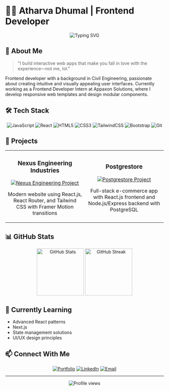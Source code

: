 # 👨‍💻 Atharva Dhumal | Frontend Developer

<div align="center">
  <img src="https://readme-typing-svg.herokuapp.com?font=Fira+Code&weight=500&size=24&duration=3000&pause=1000&color=36BCF7&center=true&vCenter=true&random=false&width=500&lines=Frontend+Developer;React+Enthusiast;UI%2FUX+Aficionado;Problem+Solver" alt="Typing SVG" />
</div>

## 🚀 About Me

> "I build interactive web apps that make you fall in love with the experience—not me, lol."

Frontend developer with a background in Civil Engineering, passionate about creating intuitive and visually appealing user interfaces. Currently working as a Frontend Developer Intern at Appaxon Solutions, where I develop responsive web templates and design modular components.

## 🛠️ Tech Stack

<div align="center">
  
![JavaScript](https://img.shields.io/badge/-JavaScript-F7DF1E?style=for-the-badge&logo=javascript&logoColor=black)
![React](https://img.shields.io/badge/-React-61DAFB?style=for-the-badge&logo=react&logoColor=black)
![HTML5](https://img.shields.io/badge/-HTML5-E34F26?style=for-the-badge&logo=html5&logoColor=white)
![CSS3](https://img.shields.io/badge/-CSS3-1572B6?style=for-the-badge&logo=css3&logoColor=white)
![TailwindCSS](https://img.shields.io/badge/-TailwindCSS-38B2AC?style=for-the-badge&logo=tailwind-css&logoColor=white)
![Bootstrap](https://img.shields.io/badge/-Bootstrap-7952B3?style=for-the-badge&logo=bootstrap&logoColor=white)
![Git](https://img.shields.io/badge/-Git-F05032?style=for-the-badge&logo=git&logoColor=white)
  
</div>

## 🔭 Projects

<table>
  <tr>
    <td width="50%">
      <h3 align="center">Nexus Engineering Industries</h3>
      <p align="center">
        <a href="https://your-nexus-project-link.com" target="_blank">
          <img src="https://via.placeholder.com/300x180?text=Nexus+Engineering" alt="Nexus Engineering Project"/>
        </a>
        <p align="center">
          Modern website using React.js, React Router, and Tailwind CSS with Framer Motion transitions
        </p>
      </p>
    </td>
    <td width="50%">
      <h3 align="center">Postgrestore</h3>
      <p align="center">
        <a href="https://your-postgrestore-link.com" target="_blank">
          <img src="https://via.placeholder.com/300x180?text=Postgrestore" alt="Postgrestore Project"/>
        </a>
        <p align="center">
          Full-stack e-commerce app with React.js frontend and Node.js/Express backend with PostgreSQL
        </p>
      </p>
    </td>
  </tr>
</table>

## 📊 GitHub Stats

<div align="center">
  <img src="https://github-readme-stats.vercel.app/api?username=atharvadhumal&show_icons=true&theme=tokyonight" alt="GitHub Stats" height="150"/>
  <img src="https://github-readme-streak-stats.herokuapp.com/?user=atharvadhumal&theme=tokyonight" alt="GitHub Streak" height="150"/>
</div>

## 🌱 Currently Learning

- Advanced React patterns
- Next.js
- State management solutions
- UI/UX design principles

## 📫 Connect With Me

<div align="center">
  
[![Portfolio](https://img.shields.io/badge/-Portfolio-000000?style=for-the-badge&logo=react&logoColor=white)](https://atharvadhumal.vercel.app)
[![LinkedIn](https://img.shields.io/badge/-LinkedIn-0077B5?style=for-the-badge&logo=linkedin&logoColor=white)](http://www.linkedin.com/in/atharvadhumal24)
[![Email](https://img.shields.io/badge/-Email-D14836?style=for-the-badge&logo=gmail&logoColor=white)](mailto:atharvadhumal256@gmail.com)
  
</div>

---

<div align="center">
  <img src="https://komarev.com/ghpvc/?username=atharvadhumal&color=blue" alt="Profile views"/>
</div>
